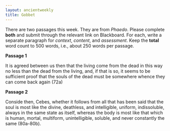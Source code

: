 ```yaml
---
layout: ancientweekly
title: Gobbet 
---
```

There are two passages this week. They are from *Phaedo*. Please complete **both** and submit through the relevant link on Blackboard. For each, write a separate paragraph for *context*, *content*, and *assessment*. Keep the **total** word count to 500 words, i.e., about 250 words per passage. 

**Passage 1**

It is agreed between us then that the living come from the dead in this way no less than the dead from the living, and, if that is so, it seems to be sufficient proof that the souls of the dead must be somewhere whence they can come back again (72a)

**Passage 2**

Conside then, Cebes, whether it follows from all that has been said that the soul is most like the divine, deathless, and intelligible, uniform, indissoluble, always in the same state as itself, whereas the body is most like that which is human, mortal, multiform, unintelligible, soluble, and never constantly the same (80a-80b). 